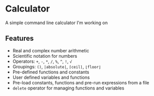# Calculator
A simple command line calculator I'm working on

## Features
* Real and complex number arithmetic
* Scientific notation for numbers
* Operators: `+`, `-`, `*`, `/`, `%`, `^`, `!`, `√`
* Groupings: `()`, `|absolute|`, `⌈ceil⌉`,  `⌊floor⌋`
* Pre-defined functions and constants
* User defined variables and functions
* Pre-load constants, functions and pre-run expressions from a file
* `delete` operator for managing functions and variables